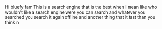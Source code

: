 Hi bluefy fam 
This is a search engine that is the best when I mean like who wouldn't like a search engine were you can search and whatever you searched you search it again offline and another thing that it fast than you think n 
